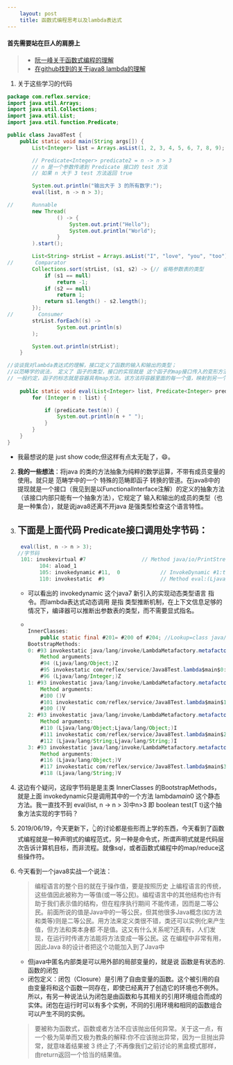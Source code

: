 ```yaml
---
    layout: post
    title: 函数式编程思考以及lambda表达式
---
```


#### 首先需要站在巨人的肩膀上
> * [阮一峰关于函数式编程的理解](http://www.ruanyifeng.com/blog/2017/02/fp-tutorial.html)
> * [在github找到的关于java8 lambda的理解](https://github.com/CarpenterLee/JavaLambdaInternals)

1. 关于这些学习的代码

``` java
package com.reflex.service;
import java.util.Arrays;
import java.util.Collections;
import java.util.List;
import java.util.function.Predicate;

public class Java8Test {
    public static void main(String args[]) {
        List<Integer> list = Arrays.asList(1, 2, 3, 4, 5, 6, 7, 8, 9);

        // Predicate<Integer> predicate2 = n -> n > 3
        // n 是一个参数传递到 Predicate 接口的 test 方法
        // 如果 n 大于 3 test 方法返回 true

        System.out.println("输出大于 3 的所有数字:");
        eval(list, n -> n > 3);

//      Runnable
        new Thread(
                () -> {
                    System.out.print("Hello");
                    System.out.println("World");
                }
        ).start();

        List<String> strList = Arrays.asList("I", "love", "you", "too");
//       Comparator
        Collections.sort(strList, (s1, s2) -> {// 省略参数表的类型
            if (s1 == null)
                return -1;
            if (s2 == null)
                return 1;
            return s1.length() - s2.length();
        });
//        Consumer
        strList.forEach((s) ->
                System.out.println(s)
        );

        System.out.println(strList);
    }

//谈谈我对lambda表达式的理解，接口定义了函数的输入和输出的类型；
//以范畴学的说法， 定义了 函子的类型，接口的实现就是 这个函子的map接口传入的变形方法
// 一般约定，函子的标志就是容器具有map方法。该方法将容器里面的每一个值，映射到另一个容器。
    
    public static void eval(List<Integer> list, Predicate<Integer> predicate) {
        for (Integer n : list) {

            if (predicate.test(n)) {
                System.out.println(n + " ");
            }
        }
    }
}

```

- 我最想说的是 just show code;但这样有点太无耻了，😄。

2. **我的一些想法**：将java 的类的方法抽象为纯粹的数学运算，不带有成员变量的使用。就只是 范畴学中的一个 特殊的范畴即函子 转换的管道。在java8中的提现就是一个接口（我见到是以FunctionalInterface注解）的定义的抽象方法（该接口内部只能有一个抽象方法），它规定了 输入和输出的成员的类型（也是一种集合），就是说java8还离不开java 是强类型检查这个语言特性。


3. 下面是上面代码 Predicate接口调用处字节码：
    -   
    ``` java  
     eval(list, n -> n > 3);
    //字节码
     101: invokevirtual #7                  // Method java/io/PrintStream.println:(Ljava/lang/String;)V
           104: aload_1
           105: invokedynamic #11,  0             // InvokeDynamic #1:test:()Ljava/util/function/Predicate;
           110: invokestatic  #9                  // Method eval:(Ljava/util/List;Ljava/util/function/Predicate;)V  
    ```

    - 可以看出的 invokedynamic 这个java7 新引入的实现动态类型语言 指令。而lambda表达式动态调用 是指 类型推断机制，在上下文信息足够的情况下，编译器可以推断出参数表的类型，而不需要显式指名。

    - 
        ``` java

        InnerClasses:
            public static final #201= #200 of #204; //Lookup=class java/lang/invoke/MethodHandles$Lookup of class java/lang/invoke/MethodHandles
        BootstrapMethods:
        0: #93 invokestatic java/lang/invoke/LambdaMetafactory.metafactory:(Ljava/lang/invoke/MethodHandles$Lookup;Ljava/lang/String;Ljava/lang/invoke/MethodType;Ljava/lang/invoke/MethodType;Ljava/lang/invoke/MethodHandle;Ljava/lang/invoke/MethodType;)Ljava/lang/invoke/CallSite;
            Method arguments:
            #94 (Ljava/lang/Object;)Z
            #95 invokestatic com/reflex/service/Java8Test.lambda$main$0:(Ljava/lang/Integer;)Z
            #96 (Ljava/lang/Integer;)Z
        1: #93 invokestatic java/lang/invoke/LambdaMetafactory.metafactory:(Ljava/lang/invoke/MethodHandles$Lookup;Ljava/lang/String;Ljava/lang/invoke/MethodType;Ljava/lang/invoke/MethodType;Ljava/lang/invoke/MethodHandle;Ljava/lang/invoke/MethodType;)Ljava/lang/invoke/CallSite;
            Method arguments:
            #100 ()V
            #101 invokestatic com/reflex/service/Java8Test.lambda$main$1:()V
            #100 ()V
        2: #93 invokestatic java/lang/invoke/LambdaMetafactory.metafactory:(Ljava/lang/invoke/MethodHandles$Lookup;Ljava/lang/String;Ljava/lang/invoke/MethodType;Ljava/lang/invoke/MethodType;Ljava/lang/invoke/MethodHandle;Ljava/lang/invoke/MethodType;)Ljava/lang/invoke/CallSite;
            Method arguments:
            #110 (Ljava/lang/Object;Ljava/lang/Object;)I
            #111 invokestatic com/reflex/service/Java8Test.lambda$main$2:(Ljava/lang/String;Ljava/lang/String;)I
            #112 (Ljava/lang/String;Ljava/lang/String;)I
        3: #93 invokestatic java/lang/invoke/LambdaMetafactory.metafactory:(Ljava/lang/invoke/MethodHandles$Lookup;Ljava/lang/String;Ljava/lang/invoke/MethodType;Ljava/lang/invoke/MethodType;Ljava/lang/invoke/MethodHandle;Ljava/lang/invoke/MethodType;)Ljava/lang/invoke/CallSite;
            Method arguments:
            #116 (Ljava/lang/Object;)V
            #117 invokestatic com/reflex/service/Java8Test.lambda$main$3:(Ljava/lang/String;)V
            #118 (Ljava/lang/String;)V

        ```

4. 这边有个疑问，这段字节码是是主类 InnerClasses 的BootstrapMethods，就是上面 invokedynamic只是调用其中的一个方法 lambda$main$0 这个静态方法。我一直找不到
eval(list, n -> n > 3)中n>3 即  boolean test(T t)这个抽象方法实现的字节码？

5. 2019/06/19，今天更新下，👆的讨论都是些形而上学的东西，今天看到了函数式编程就是一种声明式的编程范式，另一种是命令式，所谓声明式就是代码层次告诉计算机目标，而非流程。就像sql，或者函数式编程中的map/reduce这些操作符。

6. 今天看到一个java8实战一个说法：
    > 编程语言的整个目的就在于操作值，要是按照历史 上编程语言的传统，这些值因此被称为一等值(或一等公民)。编程语言中的其他结构也许有助于我们表示值的结构，但在程序执行期间 不能传递，因而是二等公民。前面所说的值是Java中的一等公民，但其他很多Java概念(如方法 和类等)则是二等公民。用方法来定义类很不错，类还可以实例化来产生值，但方法和类本身都 不是值。这又有什么关系呢?还真有，人们发现，在运行时传递方法能将方法变成一等公民。这 在编程中非常有用，因此Java 8的设计者把这个功能加入到了Java中

    - 但java中匿名内部类是可以用外部的局部变量的，就是说 函数是有状态的. 函数的闭包 
    - 闭包定义：闭包（Closure）是引用了自由变量的函数。这个被引用的自由变量将和这个函数一同存在，即使已经离开了创造它的环境也不例外。所以，有另一种说法认为闭包是由函数和与其相关的引用环境组合而成的实体。闭包在运行时可以有多个实例，不同的引用环境和相同的函数组合可以产生不同的实例。

    > 要被称为函数式，函数或者方法不应该抛出任何异常。关于这一点，有 一个极为简单而又极为教条的解释:你不应该抛出异常，因为一旦抛出异常，就意味着结果被 3 终止了;不再像我们之前讨论的黑盒模式那样，由return返回一个恰当的结果值。




